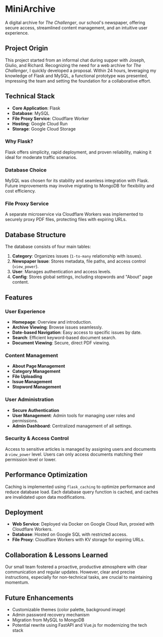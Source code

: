 # MiniArchive

A digital archive for *The Challenger*, our school's newspaper, offering secure access, streamlined content management, and an intuitive user experience.

## Project Origin

This project started from an informal chat during supper with Joseph, Giulio, and Richard. Recognizing the need for a web archive for *The Challenger*, I quickly developed a proposal. Within 24 hours, leveraging my knowledge of Flask and MySQL, a functional prototype was presented, impressing the team and setting the foundation for a collaborative effort.

## Technical Stack

- **Core Application**: Flask
- **Database**: MySQL
- **File Proxy Service**: Cloudflare Worker
- **Hosting**: Google Cloud Run
- **Storage**: Google Cloud Storage

### Why Flask?
Flask offers simplicity, rapid deployment, and proven reliability, making it ideal for moderate traffic scenarios.

### Database Choice
MySQL was chosen for its stability and seamless integration with Flask. Future improvements may involve migrating to MongoDB for flexibility and cost efficiency.

### File Proxy Service
A separate microservice via Cloudflare Workers was implemented to securely proxy PDF files, protecting files with expiring URLs.

## Database Structure
The database consists of four main tables:

1. **Category**: Organizes issues (`1-to-many` relationship with issues).
2. **Newspaper Issue**: Stores metadata, file paths, and access control (`view_power`).
3. **User**: Manages authentication and access levels.
4. **Config**: Stores global settings, including stopwords and "About" page content.

## Features

### User Experience
- **Homepage**: Overview and introduction.
- **Archive Viewing**: Browse issues seamlessly.
- **Date-based Navigation**: Easy access to specific issues by date.
- **Search**: Efficient keyword-based document search.
- **Document Viewing**: Secure, direct PDF viewing.

### Content Management
- **About Page Management**
- **Category Management**
- **File Uploading**
- **Issue Management**
- **Stopword Management**

### User Administration
- **Secure Authentication**
- **User Management**: Admin tools for managing user roles and permissions.
- **Admin Dashboard**: Centralized management of all settings.

### Security & Access Control
Access to sensitive articles is managed by assigning users and documents a `view_power` level. Users can only access documents matching their permission level or lower.

## Performance Optimization
Caching is implemented using `flask_caching` to optimize performance and reduce database load. Each database query function is cached, and caches are invalidated upon data modifications.

## Deployment
- **Web Service**: Deployed via Docker on Google Cloud Run, proxied with Cloudflare Workers.
- **Database**: Hosted on Google SQL with restricted access.
- **File Proxy**: Cloudflare Workers with KV storage for expiring URLs.

## Collaboration & Lessons Learned
Our small team fostered a proactive, productive atmosphere with clear communication and regular updates. However, clear and precise instructions, especially for non-technical tasks, are crucial to maintaining momentum.

## Future Enhancements
- Customizable themes (color palette, background image)
- Admin password recovery mechanism
- Migration from MySQL to MongoDB
- Potential rewrite using FastAPI and Vue.js for modernizing the tech stack
